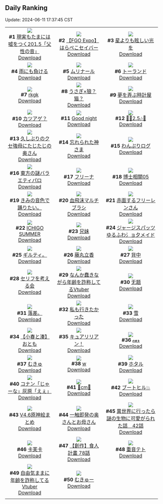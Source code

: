 ## Daily Ranking
Update: 2024-06-11 17:37:45 CST

|      |      |      |
| :----: | :----: | :----: |
| ![](https://i.pixiv.re/c/240x480/img-master/img/2024/06/09/18/00/01/119487870_p0_master1200.jpg)<br>**#1** [現実もたまには嘘をつく201.5「父性の音」](https://www.pixiv.net/artworks/119487870)<br>[Download](https://i.pixiv.re/img-original/img/2024/06/09/18/00/01/119487870_p0.jpg) | ![](https://i.pixiv.re/c/240x480/img-master/img/2024/06/09/11/54/13/119478848_p0_master1200.jpg)<br>**#2** [【FGO Expo】はらぺこセイバー](https://www.pixiv.net/artworks/119478848)<br>[Download](https://i.pixiv.re/img-original/img/2024/06/09/11/54/13/119478848_p0.jpg) | ![](https://i.pixiv.re/c/240x480/img-master/img/2024/06/10/00/01/02/119501441_p0_master1200.jpg)<br>**#3** [星よりも眩しい光を](https://www.pixiv.net/artworks/119501441)<br>[Download](https://i.pixiv.re/img-original/img/2024/06/10/00/01/02/119501441_p0.jpg) |
| ![](https://i.pixiv.re/c/240x480/img-master/img/2024/06/10/07/30/01/119509229_p0_master1200.jpg)<br>**#4** [雨にも負ける](https://www.pixiv.net/artworks/119509229)<br>[Download](https://i.pixiv.re/img-original/img/2024/06/10/07/30/01/119509229_p0.jpg) | ![](https://i.pixiv.re/c/240x480/img-master/img/2024/06/10/00/51/11/119503396_p0_master1200.jpg)<br>**#5** [ムリナール](https://www.pixiv.net/artworks/119503396)<br>[Download](https://i.pixiv.re/img-original/img/2024/06/10/00/51/11/119503396_p0.jpg) | ![](https://i.pixiv.re/c/240x480/img-master/img/2024/06/09/00/10/46/119466771_p0_master1200.jpg)<br>**#6** [トーランド](https://www.pixiv.net/artworks/119466771)<br>[Download](https://i.pixiv.re/img-original/img/2024/06/09/00/10/46/119466771_p0.jpg) |
| ![](https://i.pixiv.re/c/240x480/img-master/img/2024/06/09/17/26/41/119486926_p0_master1200.jpg)<br>**#7** [rkgk](https://www.pixiv.net/artworks/119486926)<br>[Download](https://i.pixiv.re/img-original/img/2024/06/09/17/26/41/119486926_p0.png) | ![](https://i.pixiv.re/c/240x480/img-master/img/2024/06/09/01/34/14/119469372_p0_master1200.jpg)<br>**#8** [うさぎ×狼？猫？](https://www.pixiv.net/artworks/119469372)<br>[Download](https://i.pixiv.re/img-original/img/2024/06/09/01/34/14/119469372_p0.jpg) | ![](https://i.pixiv.re/c/240x480/img-master/img/2024/06/09/20/30/06/119492791_p0_master1200.jpg)<br>**#9** [夢を弄ぶ時計屋](https://www.pixiv.net/artworks/119492791)<br>[Download](https://i.pixiv.re/img-original/img/2024/06/09/20/30/06/119492791_p0.png) |
| ![](https://i.pixiv.re/c/240x480/img-master/img/2024/06/09/20/41/04/119493180_p0_master1200.jpg)<br>**#10** [カツアゲ？](https://www.pixiv.net/artworks/119493180)<br>[Download](https://i.pixiv.re/img-original/img/2024/06/09/20/41/04/119493180_p0.jpg) | ![](https://i.pixiv.re/c/240x480/img-master/img/2024/06/10/01/31/45/119503787_p0_master1200.jpg)<br>**#11** [Good night](https://www.pixiv.net/artworks/119503787)<br>[Download](https://i.pixiv.re/img-original/img/2024/06/10/01/31/45/119503787_p0.png) | ![](https://i.pixiv.re/c/240x480/img-master/img/2024/06/09/08/00/56/119474524_p0_master1200.jpg)<br>**#12** [🎉🎶2.5🎶🎉](https://www.pixiv.net/artworks/119474524)<br>[Download](https://i.pixiv.re/img-original/img/2024/06/09/08/00/56/119474524_p0.png) |
| ![](https://i.pixiv.re/c/240x480/img-master/img/2024/06/09/00/06/21/119466583_p0_master1200.jpg)<br>**#13** [久しぶりのクセ強母にたじたじの奥さん](https://www.pixiv.net/artworks/119466583)<br>[Download](https://i.pixiv.re/img-original/img/2024/06/09/00/06/21/119466583_p0.jpg) | ![](https://i.pixiv.re/c/240x480/img-master/img/2024/06/09/16/06/47/119484782_p0_master1200.jpg)<br>**#14** [忘れられた神さま](https://www.pixiv.net/artworks/119484782)<br>[Download](https://i.pixiv.re/img-original/img/2024/06/09/16/06/47/119484782_p0.jpg) | ![](https://i.pixiv.re/c/240x480/img-master/img/2024/06/09/09/04/34/119475535_p0_master1200.jpg)<br>**#15** [わんぷりログ](https://www.pixiv.net/artworks/119475535)<br>[Download](https://i.pixiv.re/img-original/img/2024/06/09/09/04/34/119475535_p0.png) |
| ![](https://i.pixiv.re/c/240x480/img-master/img/2024/06/10/00/15/22/119502270_p0_master1200.jpg)<br>**#16** [東方の謎バラエティパロ](https://www.pixiv.net/artworks/119502270)<br>[Download](https://i.pixiv.re/img-original/img/2024/06/10/00/15/22/119502270_p0.png) | ![](https://i.pixiv.re/c/240x480/img-master/img/2024/06/09/00/21/05/119466078_p0_master1200.jpg)<br>**#17** [フリーナ](https://www.pixiv.net/artworks/119466078)<br>[Download](https://i.pixiv.re/img-original/img/2024/06/09/00/21/05/119466078_p0.png) | ![](https://i.pixiv.re/c/240x480/img-master/img/2024/06/09/15/57/11/119484535_p0_master1200.jpg)<br>**#18** [博士相關05](https://www.pixiv.net/artworks/119484535)<br>[Download](https://i.pixiv.re/img-original/img/2024/06/09/15/57/11/119484535_p0.jpg) |
| ![](https://i.pixiv.re/c/240x480/img-master/img/2024/06/09/12/17/34/119479570_p0_master1200.jpg)<br>**#19** [きみの音色で踊りたい。](https://www.pixiv.net/artworks/119479570)<br>[Download](https://i.pixiv.re/img-original/img/2024/06/09/12/17/34/119479570_p0.jpg) | ![](https://i.pixiv.re/c/240x480/img-master/img/2024/06/09/06/00/18/119473005_p0_master1200.jpg)<br>**#20** [血飛沫マルチブラシ](https://www.pixiv.net/artworks/119473005)<br>[Download](https://i.pixiv.re/img-original/img/2024/06/09/06/00/18/119473005_p0.jpg) | ![](https://i.pixiv.re/c/240x480/img-master/img/2024/06/09/00/10/38/119466764_p0_master1200.jpg)<br>**#21** [赤面するフリーレンさん](https://www.pixiv.net/artworks/119466764)<br>[Download](https://i.pixiv.re/img-original/img/2024/06/09/00/10/38/119466764_p0.png) |
| ![](https://i.pixiv.re/c/240x480/img-master/img/2024/06/10/01/23/35/119504292_p0_master1200.jpg)<br>**#22** [ICHIGO SUMMER](https://www.pixiv.net/artworks/119504292)<br>[Download](https://i.pixiv.re/img-original/img/2024/06/10/01/23/35/119504292_p0.jpg) | ![](https://i.pixiv.re/c/240x480/img-master/img/2024/06/09/21/19/58/119494752_p0_master1200.jpg)<br>**#23** [兄妹](https://www.pixiv.net/artworks/119494752)<br>[Download](https://i.pixiv.re/img-original/img/2024/06/09/21/19/58/119494752_p0.png) | ![](https://i.pixiv.re/c/240x480/img-master/img/2024/06/09/13/20/35/119480975_p0_master1200.jpg)<br>**#24** [ジャージスパッツゆるふわ氵ョ夕メイド](https://www.pixiv.net/artworks/119480975)<br>[Download](https://i.pixiv.re/img-original/img/2024/06/09/13/20/35/119480975_p0.png) |
| ![](https://i.pixiv.re/c/240x480/img-master/img/2024/06/09/16/39/21/119485586_p0_master1200.jpg)<br>**#25** [ギルティ。](https://www.pixiv.net/artworks/119485586)<br>[Download](https://i.pixiv.re/img-original/img/2024/06/09/16/39/21/119485586_p0.jpg) | ![](https://i.pixiv.re/c/240x480/img-master/img/2024/06/10/09/44/41/119510782_p0_master1200.jpg)<br>**#26** [藤丸立香](https://www.pixiv.net/artworks/119510782)<br>[Download](https://i.pixiv.re/img-original/img/2024/06/10/09/44/41/119510782_p0.jpg) | ![](https://i.pixiv.re/c/240x480/img-master/img/2024/06/09/09/33/03/119475998_p0_master1200.jpg)<br>**#27** [背中](https://www.pixiv.net/artworks/119475998)<br>[Download](https://i.pixiv.re/img-original/img/2024/06/09/09/33/03/119475998_p0.jpg) |
| ![](https://i.pixiv.re/c/240x480/img-master/img/2024/06/09/22/53/23/119498639_p0_master1200.jpg)<br>**#28** [セリフを考える会](https://www.pixiv.net/artworks/119498639)<br>[Download](https://i.pixiv.re/img-original/img/2024/06/09/22/53/23/119498639_p0.png) | ![](https://i.pixiv.re/c/240x480/img-master/img/2024/06/09/20/24/28/119492603_p0_master1200.jpg)<br>**#29** [なんか蠢きながら年齢を詐称してるVtuber](https://www.pixiv.net/artworks/119492603)<br>[Download](https://i.pixiv.re/img-original/img/2024/06/09/20/24/28/119492603_p0.png) | ![](https://i.pixiv.re/c/240x480/img-master/img/2024/06/09/00/00/51/119466142_p0_master1200.jpg)<br>**#30** [无题](https://www.pixiv.net/artworks/119466142)<br>[Download](https://i.pixiv.re/img-original/img/2024/06/09/00/00/51/119466142_p0.png) |
| ![](https://i.pixiv.re/c/240x480/img-master/img/2024/06/09/02/36/36/119470603_p0_master1200.jpg)<br>**#31** [落差。](https://www.pixiv.net/artworks/119470603)<br>[Download](https://i.pixiv.re/img-original/img/2024/06/09/02/36/36/119470603_p0.jpg) | ![](https://i.pixiv.re/c/240x480/img-master/img/2024/06/09/00/15/37/119466961_p0_master1200.jpg)<br>**#32** [私も行きたかった](https://www.pixiv.net/artworks/119466961)<br>[Download](https://i.pixiv.re/img-original/img/2024/06/09/00/15/37/119466961_p0.jpg) | ![](https://i.pixiv.re/c/240x480/img-master/img/2024/06/09/00/00/33/119466083_p0_master1200.jpg)<br>**#33** [雪](https://www.pixiv.net/artworks/119466083)<br>[Download](https://i.pixiv.re/img-original/img/2024/06/09/00/00/33/119466083_p0.jpg) |
| ![](https://i.pixiv.re/c/240x480/img-master/img/2024/06/09/21/26/48/119495018_p0_master1200.jpg)<br>**#34** [【小春と湊】おとも](https://www.pixiv.net/artworks/119495018)<br>[Download](https://i.pixiv.re/img-original/img/2024/06/09/21/26/48/119495018_p0.png) | ![](https://i.pixiv.re/c/240x480/img-master/img/2024/06/09/14/10/42/119482024_p0_master1200.jpg)<br>**#35** [キュアリリアン！](https://www.pixiv.net/artworks/119482024)<br>[Download](https://i.pixiv.re/img-original/img/2024/06/09/14/10/42/119482024_p0.jpg) | ![](https://i.pixiv.re/c/240x480/img-master/img/2024/06/10/16/50/12/119517318_p0_master1200.jpg)<br>**#36** [𝓬𝓪𝓻](https://www.pixiv.net/artworks/119517318)<br>[Download](https://i.pixiv.re/img-original/img/2024/06/10/16/50/12/119517318_p0.png) |
| ![](https://i.pixiv.re/c/240x480/img-master/img/2024/06/10/00/01/14/119501478_p0_master1200.jpg)<br>**#37** [むきゅ](https://www.pixiv.net/artworks/119501478)<br>[Download](https://i.pixiv.re/img-original/img/2024/06/10/00/01/14/119501478_p0.jpg) | ![](https://i.pixiv.re/c/240x480/img-master/img/2024/06/09/00/03/27/119466409_p0_master1200.jpg)<br>**#38** [w](https://www.pixiv.net/artworks/119466409)<br>[Download](https://i.pixiv.re/img-original/img/2024/06/09/00/03/27/119466409_p0.jpg) | ![](https://i.pixiv.re/c/240x480/img-master/img/2024/06/10/11/50/07/119512474_p0_master1200.jpg)<br>**#39** [ホタル](https://www.pixiv.net/artworks/119512474)<br>[Download](https://i.pixiv.re/img-original/img/2024/06/10/11/50/07/119512474_p0.jpg) |
| ![](https://i.pixiv.re/c/240x480/img-master/img/2024/06/09/16/55/14/119485971_p0_master1200.jpg)<br>**#40** [コナン「じゃーな」灰原「えぇ」](https://www.pixiv.net/artworks/119485971)<br>[Download](https://i.pixiv.re/img-original/img/2024/06/09/16/55/14/119485971_p0.jpg) | ![](https://i.pixiv.re/c/240x480/img-master/img/2024/06/09/21/31/40/119495241_p0_master1200.jpg)<br>**#41** [💙cm🐁](https://www.pixiv.net/artworks/119495241)<br>[Download](https://i.pixiv.re/img-original/img/2024/06/09/21/31/40/119495241_p0.png) | ![](https://i.pixiv.re/c/240x480/img-master/img/2024/06/09/00/00/20/119466035_p0_master1200.jpg)<br>**#42** [ブートヒル💥](https://www.pixiv.net/artworks/119466035)<br>[Download](https://i.pixiv.re/img-original/img/2024/06/09/00/00/20/119466035_p0.jpg) |
| ![](https://i.pixiv.re/c/240x480/img-master/img/2024/06/09/00/03/09/119466389_p0_master1200.jpg)<br>**#43** [V4.6原神絵まとめ](https://www.pixiv.net/artworks/119466389)<br>[Download](https://i.pixiv.re/img-original/img/2024/06/09/00/03/09/119466389_p0.png) | ![](https://i.pixiv.re/c/240x480/img-master/img/2024/06/10/00/06/05/119501854_p0_master1200.jpg)<br>**#44** [一触即発の奥さんとお母さん](https://www.pixiv.net/artworks/119501854)<br>[Download](https://i.pixiv.re/img-original/img/2024/06/10/00/06/05/119501854_p0.jpg) | ![](https://i.pixiv.re/c/240x480/img-master/img/2024/06/10/12/21/23/119513084_p0_master1200.jpg)<br>**#45** [異世界に行ったら謎の生物に可愛がられた話　42話](https://www.pixiv.net/artworks/119513084)<br>[Download](https://i.pixiv.re/img-original/img/2024/06/10/12/21/23/119513084_p0.jpg) |
| ![](https://i.pixiv.re/c/240x480/img-master/img/2024/06/09/18/00/12/119487904_p0_master1200.jpg)<br>**#46** [卡芙卡](https://www.pixiv.net/artworks/119487904)<br>[Download](https://i.pixiv.re/img-original/img/2024/06/09/18/00/12/119487904_p0.jpg) | ![](https://i.pixiv.re/c/240x480/img-master/img/2024/06/10/16/45/25/119517239_p0_master1200.jpg)<br>**#47** [【創作】食人計畫 78話](https://www.pixiv.net/artworks/119517239)<br>[Download](https://i.pixiv.re/img-original/img/2024/06/10/16/45/25/119517239_p0.jpg) | ![](https://i.pixiv.re/c/240x480/img-master/img/2024/06/09/22/38/13/119498050_p0_master1200.jpg)<br>**#48** [重音テト](https://www.pixiv.net/artworks/119498050)<br>[Download](https://i.pixiv.re/img-original/img/2024/06/09/22/38/13/119498050_p0.jpg) |
| ![](https://i.pixiv.re/c/240x480/img-master/img/2024/06/10/21/04/06/119524038_p0_master1200.jpg)<br>**#49** [自由気ままに年齢を詐称してるVtuber](https://www.pixiv.net/artworks/119524038)<br>[Download](https://i.pixiv.re/img-original/img/2024/06/10/21/04/06/119524038_p0.png) | ![](https://i.pixiv.re/c/240x480/img-master/img/2024/06/09/01/23/01/119469115_p0_master1200.jpg)<br>**#50** [むきゅー](https://www.pixiv.net/artworks/119469115)<br>[Download](https://i.pixiv.re/img-original/img/2024/06/09/01/23/01/119469115_p0.jpg) |
|      |

